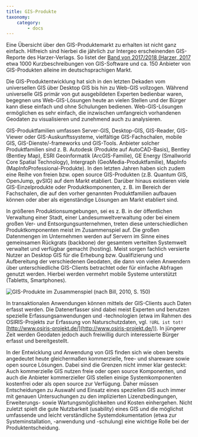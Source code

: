 ```yaml
---
title: GIS-Produkte
taxonomy:
    category:
        - docs
---
```

Eine Übersicht über den GIS-Produktemarkt zu erhalten ist nicht ganz einfach. Hilfreich sind hierbei die jährlich zur Intergeo erscheinenden GIS-Reporte des Harzer-Verlags. So listet der [Band von 2017/2018 (Harzer, 2017](http://https//www.geobranchen.de/images/produkte/GR1718_komplett_19092017_ver01.pdf) etwa 1000 Kurzbeschreibungen von GIS-Software und ca. 150 Anbieter von GIS-Produkten alleine im deutschsprachigen Markt.

Die GIS-Produktentwicklung hat sich in den letzten Dekaden vom universellen GIS über Desktop GIS bis hin zu Web-GIS vollzogen. Während universelle GIS primär von gut ausgebildeten Experten bedienbar waren, begegnen uns Web-GIS-Lösungen heute an vielen Stellen und der Bürger kann diese einfach und ohne Schulungen bedienen. Web-GIS-Lösungen ermöglichen es sehr einfach, die inzwischen umfangreich vorhandenen Geodaten zu visualisieren und zunehmend auch zu analysieren.

GIS-Produktfamilien umfassen Server-GIS, Desktop-GIS, GIS-Reader, GIS-Viewer oder GIS-Auskunftssysteme, vielfältige GIS-Fachschalen, mobile GIS, GIS-Dienste/-frameworks und GIS-Tools. Anbieter solcher Produktfamilien sind z. B. Autodesk (Produkte auf AutoCAD-Basis), Bentley (Bentley Map), ESRI Geoinformatik (ArcGIS-Familie), GE Energy (Smallworld Core Spatial Technology), Intergraph (GeoMedia-Produktfamilie), MapInfo (MapInfoProfessional-Produkte). In den letzten Jahren haben sich zudem eine Reihe von freien bzw. open source GIS-Produkten (z.B. Quantum GIS, OpenJump, gvSIG) auf dem Markt etabliert. Darüber hinaus existieren  viele GIS-Einzelprodukte oder Produktkomponenten, z. B. im Bereich der Fachschalen, die  auf den vorher genannten Produktfamilien aufbauen können oder aber als eigenständige Lösungen am Markt etabliert sind.

In größeren Produktionsumgebungen, sei es z. B. in der öffentlichen Verwaltung einer Stadt, einer Landesumweltverwaltung oder bei einem großen Ver- und Entsorgungsunternehmen, treten diese unterschiedlichen Produktkomponenten meist im Zusammenspiel auf. Die großen Datenmengen im Unternehmen werden auf Servern im Sinne eines gemeinsamen Rückgrats (backbone) der gesamtem verteilten Systemwelt verwaltet und verfügbar gemacht (hosting). Meist sorgen fachlich versierte Nutzer an Desktop GIS für die Erhebung bzw. Qualifizierung und Aufbereitung der verschiedenen Geodaten, die dann von vielen Anwendern über unterschiedliche GIS-Clients betrachtet oder für einfache Abfragen genutzt werden. Hierbei werden vermehrt mobile Systeme unterstützt (Tabletts, Smartphones).

![](GIS22.png?classes=caption "GIS-Produkte im Zusammenspiel (nach Bill, 2010, S. 150)")

In transaktionalen Anwendungen können mittels der GIS-Clients auch Daten erfasst werden. Die Datenerfasser sind dabei meist Experten und benutzen spezielle Erfassungsanwendungen und -technologien (etwa im Rahmen des OSIRIS-Projekts zur Erfassung von Naturschutzdaten, vgl. `!URL ist tot!` [http://www.osiris-projekt.de/](http://www.osiris-projekt.de/)). In jüngerer Zeit werden Geodaten jedoch auch freiwillig durch interessierte Bürger erfasst und bereitgestellt.

In der Entwicklung und Anwendung von GIS finden sich wie oben bereits angedeutet heute gleichermaßen kommerzielle, free- und shareware sowie open source Lösungen. Dabei sind die Grenzen nicht immer klar gesteckt: Auch kommerzielle GIS nutzen freie oder open source Komponenten, und auch die Anbieter kommerzieller GIS stellen einige Systemkomponenten kostenfrei oder als open source zur Verfügung. Daher müssen Entscheidungen zu Auswahl und Einsatz eines speziellen GIS auch immer mit genauen Untersuchungen zu den implizierten Lizenzbedingungen, Erweiterungs- sowie Wartungsmöglichkeiten und Kosten einhergehen. Nicht zuletzt spielt die gute Nutzbarkeit (usability) eines GIS und die möglichst umfassende und leicht verständliche Systemdokumentation (etwa zur Systeminstallation, -anwendung und  -schulung) eine wichtige Rolle bei der Produktentscheidung.
